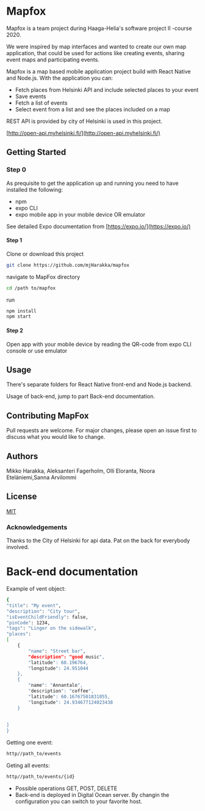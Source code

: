 # Mapfox
Mapfox is a team project during Haaga-Helia's software project II -course 2020. 

We were inspired by map interfaces and wanted to create our own map application, that could be used for actions like creating events, sharing event maps and participating events.

Mapfox is a map based mobile application project build with React Native and Node.js.
With the application you can:
* Fetch places from Helsinki API and include selected places to your event
* Save events
* Fetch a list of events
* Select event from a list and see the places included on a map


REST API is provided by city of Helsinki is used in this project. 

[http://open-api.myhelsinki.fi/](http://open-api.myhelsinki.fi/)


## Getting Started

### Step 0
As prequisite to get the application up and running you need to 
have installed the following:
* npm
* expo CLI
* expo mobile app in your mobile device OR emulator

See detailed Expo documentation from [https://expo.io/](https://expo.io/)

#### Step 1

Clone or download this project

```bash
git clone https://github.com/mjHarakka/mapfox
```
navigate to MapFox directory

```bash
cd /path to/mapfox
```
run

```bash
npm install
npm start
```

#### Step 2

Open app with your mobile device by reading the QR-code from expo CLI console or use emulator

## Usage

There's separate folders for React Native front-end and Node.js backend.

Usage of back-end, jump to part Back-end documentation.

## Contributing MapFox
Pull requests are welcome. For major changes, please open an issue first to discuss what you would like to change.

## Authors
Mikko Harakka, Aleksanteri Fagerholm, Olli Eloranta, Noora Eteläniemi,Sanna Arvilommi

## License
[MIT](https://choosealicense.com/licenses/mit/)

### Acknowledgements
Thanks to the City of Helsinki for api data. 
Pat on the back for everybody involved.

# Back-end documentation
Example of vent object:

```Bash
{
"title": "My event",
"description": "City tour",
"isEventChildFriendly": false,
"pinCode": 1234,
"tags": "Linger on the sidewalk",
"places": 
[
	{
		"name": "Street bar",
		"description": "good music",
		"latitude": 60.196764,
		"longitude": 24.951044
	},
	{
		"name": "Annantalo",
		"description": "coffee",
		"latitude": 60.16767501831055,
		"longitude": 24.934677124023438
	}
	
	
]
}

```

Getting one event:
```Bash
http//path_to/events
```
Geting all events:
```Bash
http//path_to/events/{id}
```
* Possible operations GET, POST, DELETE 
* Back-end is deployed in Digital Ocean server. By changin the configuration you can switch to your favorite host.
